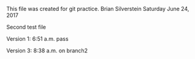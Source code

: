 This file was created for git practice.
Brian Silverstein  Saturday June 24, 2017

Second test file

Version 1: 6:51 a.m.
pass

Version 3: 8:38 a.m.
on branch2
